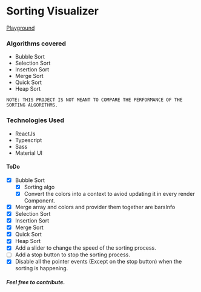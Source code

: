 # Sorting Visualizer

[Playground](https://subhash3.github.io/sorting-visualizer/)

### Algorithms covered
- Bubble Sort
- Selection Sort
- Insertion Sort
- Merge Sort
- Quick Sort
- Heap Sort

`NOTE: THIS PROJECT IS NOT MEANT TO COMPARE THE PERFORMANCE OF THE SORTING ALGORITHMS.`

### Technologies Used
- ReactJs
- Typescript
- Sass
- Material UI

#### ToDo
- [x] Bubble Sort
    - [x] Sorting algo
    <!-- - [ ] Turn the bubbled bar(number) purple or some other color in each outer loop iteration. -->
	- [x] Convert the colors into a context to aviod updating it in every render <Visualizer/> Component.
- [x] Merge array and colors and provider them together are barsInfo
- [x] Selection Sort
- [x] Insertion Sort
- [x] Merge Sort
- [x] Quick Sort
- [x] Heap Sort
- [x] Add a slider to change the speed of the sorting process.
- [ ] Add a stop button to stop the sorting process.
- [x] Disable all the pointer events (Except on the stop button) when the sorting is happening.

##### Feel free to contribute.